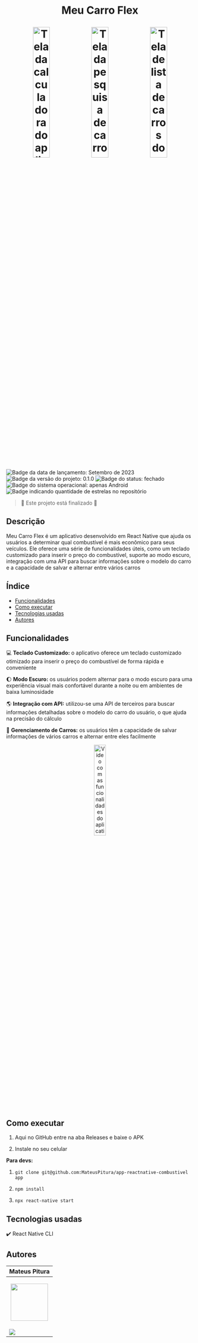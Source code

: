 <h1 align="center"> 
  <p>Meu Carro Flex</p> 
  <img src="https://github.com/MateusPitura/app-reactnative-combustivel/assets/119008106/5cc93865-eda3-4da3-9185-1c6cdd021bb6" alt="Tela da calculadora do aplicativo" width="30%"> 
  <img src="https://github.com/MateusPitura/app-reactnative-combustivel/assets/119008106/11c2a6f4-c274-45f7-9677-8b0073a24ed0" alt="Tela da pesquisa de carros do aplicativo" width="30%"> 
  <img src="https://github.com/MateusPitura/app-reactnative-combustivel/assets/119008106/5abfe150-2bb4-4a15-8b7e-bb3c6be325c7" alt="Tela de lista de carros do aplicativo" width="30%"> 
</h1> 

<p> 
  <img src="https://img.shields.io/badge/Release-September%202023-green" alt="Badge da data de lançamento: Setembro de 2023">  
  <img src="https://img.shields.io/badge/Version-0.1.0-blue" alt="Badge da versão do projeto: 0.1.0">  
  <img src="https://img.shields.io/badge/Status-Closed-brightgreen" alt="Badge do status: fechado">  
  <img src="https://img.shields.io/badge/OS-Android-red" alt="Badge do sistema operacional: apenas Android">  
  <img src="https://img.shields.io/github/stars/MateusPitura/app-reactnative-combustivel?style=social" alt="Badge indicando quantidade de estrelas no repositório"> 
</p> 

> :checkered_flag: Este projeto está finalizado :checkered_flag:  

## Descrição 

Meu Carro Flex é um aplicativo desenvolvido em React Native que ajuda os usuários a determinar qual combustível é mais econômico para seus veículos. Ele oferece uma série de funcionalidades úteis, como um teclado customizado para inserir o preço do combustível, suporte ao modo escuro, integração com uma API para buscar informações sobre o modelo do carro e a capacidade de salvar e alternar entre vários carros

## Índice 
- [Funcionalidades](#funcionalidades) 
- [Como executar](#como-executar) 
- [Tecnologias usadas](#tecnologias-usadas) 
- [Autores](#autores)

## Funcionalidades 

:computer: **Teclado Customizado:** o aplicativo oferece um teclado customizado otimizado para inserir o preço do combustível de forma rápida e conveniente

:moon: **Modo Escuro:** os usuários podem alternar para o modo escuro para uma experiência visual mais confortável durante a noite ou em ambientes de baixa luminosidade

:earth_americas: **Integração com API:** utilizou-se uma API de terceiros para buscar informações detalhadas sobre o modelo do carro do usuário, o que ajuda na precisão do cálculo

:car: **Gerenciamento de Carros:** os usuários têm a capacidade de salvar informações de vários carros e alternar entre eles facilmente

<p align="center"> 
  <img src="https://github.com/MateusPitura/app-reactnative-combustivel/assets/119008106/f6c8c049-16a3-4513-8a4f-16f14b6547a7" alt="Video com as funcionalidades do aplicativo" width="25%"> 
</p> 

## Como executar 

1. Aqui no GitHub entre na aba Releases e baixe o APK 

2. Instale no seu celular

**Para devs:** 

1. `git clone git@github.com:MateusPitura/app-reactnative-combustivel app` 

2. `npm install`  

3. `npx react-native start` 

## Tecnologias usadas 

:heavy_check_mark: React Native CLI

## Autores 

| Mateus Pitura | 
|------| 
| <p align="center"><img src="https://avatars.githubusercontent.com/u/119008106" width="100" height="100"></p> | 
| <a href="https://www.linkedin.com/in/mateuspitura/"><img src="https://img.shields.io/badge/LinkedIn-0077B5?style=for-the-badge&logo=linkedin&logoColor=white"> | 
